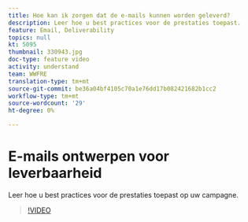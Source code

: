 ```yaml
---
title: Hoe kan ik zorgen dat de e-mails kunnen worden geleverd?
description: Leer hoe u best practices voor de prestaties toepast.
feature: Email, Deliverability
topics: null
kt: 5095
thumbnail: 330943.jpg
doc-type: feature video
activity: understand
team: WWFRE
translation-type: tm+mt
source-git-commit: be36a04bf4105c70a1e76dd17b082421682b1cc2
workflow-type: tm+mt
source-wordcount: '29'
ht-degree: 0%

---
```



# E-mails ontwerpen voor leverbaarheid

Leer hoe u best practices voor de prestaties toepast op uw campagne.

>[!VIDEO](https://video.tv.adobe.com/v/330943?quality=12)
